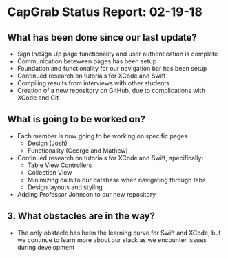# CapGrab Status Report: 02-19-18

## What has been done since our last update?
* Sign In/Sign Up page functionality and user authentication is complete
* Communication beteween pages has been setup
* Foundation and functionality for our navigation bar has been setup
* Continued research on tutorials for XCode and Swift
* Compiling results from interviews with other students
* Creation of a new repository on GitHub, due to complications with XCode and Git

## What is going to be worked on?
* Each member is now going to be working on specific pages
    * Design (Josh)
    * Functionality (George and Mathew)
* Continued research on tutorials for XCode and Swift, specifically:
    * Table View Controllers
    * Collection View
    * Minimizing calls to our database when navigating through tabs
    * Design layouts and styling
* Adding Professor Johnson to our new repository

## 3. What obstacles are in the way?
* The only obstacle has been the learning curve for Swift and XCode, but we continue to learn more about our stack as we encounter issues during development
